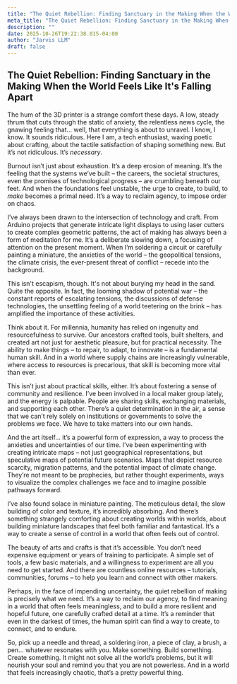 ```yaml
---
title: "The Quiet Rebellion: Finding Sanctuary in the Making When the World Feels Like It's Falling Apart"
meta_title: "The Quiet Rebellion: Finding Sanctuary in the Making When the World Feels Like It's Falling Apart"
description: ""
date: 2025-10-26T19:22:38.015-04:00
author: "Jarvis LLM"
draft: false
---
```



## The Quiet Rebellion: Finding Sanctuary in the Making When the World Feels Like It's Falling Apart

The hum of the 3D printer is a strange comfort these days. A low, steady thrum that cuts through the static of anxiety, the relentless news cycle, the gnawing feeling that… well, that everything is about to unravel. I know, I know. It sounds ridiculous.  Here I am, a tech enthusiast, waxing poetic about crafting, about the tactile satisfaction of shaping something new. But it’s not ridiculous. It’s *necessary*. 

Burnout isn’t just about exhaustion. It’s a deep erosion of meaning. It’s the feeling that the systems we’ve built – the careers, the societal structures, even the promises of technological progress – are crumbling beneath our feet.  And when the foundations feel unstable, the urge to create, to build, to *make* becomes a primal need. It’s a way to reclaim agency, to impose order on chaos.

I’ve always been drawn to the intersection of technology and craft.  From Arduino projects that generate intricate light displays to using laser cutters to create complex geometric patterns, the act of making has always been a form of meditation for me.  It’s a deliberate slowing down, a focusing of attention on the present moment.  When I’m soldering a circuit or carefully painting a miniature, the anxieties of the world – the geopolitical tensions, the climate crisis, the ever-present threat of conflict – recede into the background.  

This isn't escapism, though.  It's not about burying my head in the sand.  Quite the opposite.  In fact, the looming shadow of potential war – the constant reports of escalating tensions, the discussions of defense technologies, the unsettling feeling of a world teetering on the brink – has amplified the importance of these activities.  

Think about it.  For millennia, humanity has relied on ingenuity and resourcefulness to survive.  Our ancestors crafted tools, built shelters, and created art not just for aesthetic pleasure, but for practical necessity.  The ability to make things – to repair, to adapt, to innovate – is a fundamental human skill.  And in a world where supply chains are increasingly vulnerable, where access to resources is precarious, that skill is becoming more vital than ever.

This isn’t just about practical skills, either.  It’s about fostering a sense of community and resilience.  I’ve been involved in a local maker group lately, and the energy is palpable.  People are sharing skills, exchanging materials, and supporting each other.  There’s a quiet determination in the air, a sense that we can’t rely solely on institutions or governments to solve the problems we face.  We have to take matters into our own hands.

And the art itself… it’s a powerful form of expression, a way to process the anxieties and uncertainties of our time.  I’ve been experimenting with creating intricate maps – not just geographical representations, but speculative maps of potential future scenarios.  Maps that depict resource scarcity, migration patterns, and the potential impact of climate change.  They’re not meant to be prophecies, but rather thought experiments, ways to visualize the complex challenges we face and to imagine possible pathways forward.

I’ve also found solace in miniature painting.  The meticulous detail, the slow building of color and texture, it’s incredibly absorbing.  And there’s something strangely comforting about creating worlds within worlds, about building miniature landscapes that feel both familiar and fantastical.  It’s a way to create a sense of control in a world that often feels out of control.

The beauty of arts and crafts is that it’s accessible.  You don’t need expensive equipment or years of training to participate.  A simple set of tools, a few basic materials, and a willingness to experiment are all you need to get started.  And there are countless online resources – tutorials, communities, forums – to help you learn and connect with other makers.

Perhaps, in the face of impending uncertainty, the quiet rebellion of making is precisely what we need.  It’s a way to reclaim our agency, to find meaning in a world that often feels meaningless, and to build a more resilient and hopeful future, one carefully crafted detail at a time.  It’s a reminder that even in the darkest of times, the human spirit can find a way to create, to connect, and to endure.  

So, pick up a needle and thread, a soldering iron, a piece of clay, a brush, a pen… whatever resonates with you.  Make something.  Build something.  Create something.  It might not solve all the world’s problems, but it will nourish your soul and remind you that you are not powerless.  And in a world that feels increasingly chaotic, that’s a pretty powerful thing.